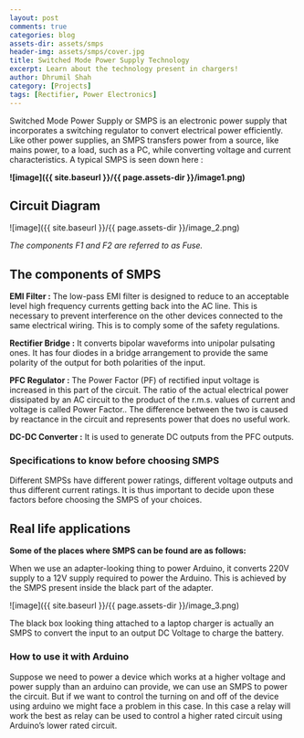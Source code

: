 ```yaml
---
layout: post
comments: true
categories: blog
assets-dir: assets/smps
header-img: assets/smps/cover.jpg
title: Switched Mode Power Supply Technology
excerpt: Learn about the technology present in chargers!
author: Dhrumil Shah
category: [Projects]
tags: [Rectifier, Power Electronics]
---
```


Switched Mode Power Supply or SMPS is an electronic power supply that incorporates a switching regulator to convert electrical power efficiently. Like other power supplies, an SMPS transfers power from a source, like mains power, to a load, such as a PC, while converting voltage and current characteristics. A typical SMPS is seen down here :

**![image]({{ site.baseurl }}/{{ page.assets-dir }}/image1.png)**

## Circuit Diagram

![image]({{ site.baseurl }}/{{ page.assets-dir }}/image_2.png)

_The components F1 and F2 are referred to as Fuse._

## The components of SMPS

**EMI Filter :** The low-pass EMI filter is designed to reduce to an acceptable level high frequency currents getting back into the AC line. This is necessary to prevent interference on the other devices connected to the same electrical wiring. This is to comply some of the safety regulations.

**Rectifier Bridge :** It converts bipolar waveforms into unipolar pulsating ones. It has four diodes in a bridge arrangement to provide the same polarity of the output for both polarities of the input.

**PFC Regulator :** The Power Factor (PF) of rectified input voltage is increased in this part of the circuit. The ratio of the actual electrical power dissipated by an AC circuit to the product of the r.m.s. values of current and voltage is called Power Factor.. The difference between the two is caused by reactance in the circuit and represents power that does no useful work.

**DC-DC Converter :** It is used to generate DC outputs from the PFC outputs.

### Specifications to know before choosing SMPS

Different SMPSs have different power ratings, different voltage outputs and thus different current ratings. It is thus important to decide upon these factors before choosing the SMPS of your choices.

## Real life applications

**Some of the places where SMPS can be found are as follows:**

When we use an adapter-looking thing to power Arduino, it converts 220V supply to a 12V supply required to power the Arduino. This is achieved by the SMPS present inside the black part of the adapter.

![image]({{ site.baseurl }}/{{ page.assets-dir }}/image_3.png)

The black box looking thing attached to a laptop charger is actually an SMPS to convert the input to an output DC Voltage to charge the battery.

### How to use it with Arduino  

Suppose we need to power a device which works at a higher voltage and power supply than an arduino can provide, we can use an SMPS to power the circuit. But if we want to control the turning on and off of the device using arduino we might face a problem in this case. In this case a relay will work the best as relay can be used to control a higher rated circuit using Arduino’s lower rated circuit.
